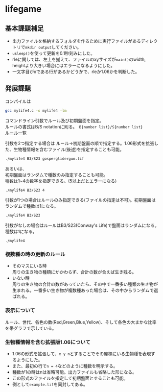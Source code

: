 # lifegame
## 基本課題補足
* 出力ファイルを格納するフォルダを作るために実行ファイルがあるディレクトリで`mkdir output`してください。
* `usleep()`を使って更新を0.1秒刻みにした。  
* rleに関しては、左上を揃えて、ファイルのxyサイズが`main()`のwidth, heightより大きい場合にはエラーになるようにした。  
* 一文字目がxである行があるかどうかで、rleか1.06かを判断した。

## 発展課題
コンパイルは
```bash
gcc mylife4.c -o mylife4 -lm
```
コマンドライン引数でルール及び初期盤面を指定。  
ルールの書式はB/S notationに則る。` B{number list}/S{number list}`  
[ルール一覧](https://www.conwaylife.com/wiki/List_of_Life-like_cellular_automata)  
 
引数を2つ指定する場合は ルール→初期盤面の順で指定する。1.06形式を拡張した、生物種情報を含むファイル(後述)を指定することも可能。  
```bash
./mylife4 B3/S23 gosperglidergun.lif
```
あるいは、  
初期盤面はランダムで種数のみ指定することも可能。  
種数は1~4の数字を指定できる。(5以上だとエラーになる)  
```bash
./mylife4 B3/S23 4
```

引数が1つの場合はルールのみ指定できる(ファイルの指定は不可)。初期盤面はランダムで種数は1になる。
```bash
./mylife4 B3/S23
```
引数がなしの場合はルールはB3/S23(Conway's Life)で盤面はランダムになる。種数は1になる。
```bash
./mylife4
```
### 複数種の時の更新のルール
* そのマスにいる時  
周りの生き物の種類にかかわらず、合計の数が合えば生き残る。  
* いない時  
周りの生き物の合計の数があっていたら、その中で一番多い種類の生き物が生まれる。一番多い生き物が複数種あった場合は、その中からランダムで選ばれる。
### 表示について
ルール、世代、各色の数(Red,Green,Blue,Yellow)、そして各色の大まかな比率を帯グラフで示している。
### 生物種情報を含む拡張版1.06について
* 1.06の形式を拡張して、`x y n`とすることでその座標にいる生物種を表現するようにした。    
* また、最初の行で`n = 4`などのように種数を明示する。    
* 種数が1の時はnは省略可能。出力ファイルも省略した形になる。  
* この形式のファイルを指定して初期盤面とすることも可能。
* 例として`example.lif`を同封してある。